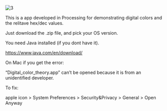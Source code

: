 ![3](https://user-images.githubusercontent.com/12630009/58194415-13714700-7c8b-11e9-9cce-5e892eaa5636.jpg)

This is a app developed in Processing for demonstrating digital colors and the relitave hex/dec values.

Just download the .zip file, and pick your OS version.

You need Java installed (if you dont have it).

https://www.java.com/en/download/

On Mac if you get the error:

“Digital_color_theory.app” can’t be opened because it is from an unidentified developer.

To fix:

apple icon > System Preferences > Security&Privacy > General > Open Anyway

